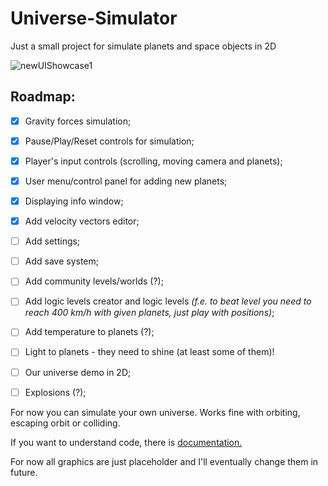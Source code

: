 # Universe-Simulator

Just a small project for simulate planets and space objects in 2D

![newUIShowcase1](https://user-images.githubusercontent.com/20907620/213918917-93f04c33-91da-400e-8993-0a906519c769.gif)

## Roadmap:

- [x] Gravity forces simulation;
- [x] Pause/Play/Reset controls for simulation;
- [x] Player's input controls (scrolling, moving camera and planets);
- [x] User menu/control panel for adding new planets;
- [x] Displaying info window;
- [x] Add velocity vectors editor;
- [ ] Add settings;
- [ ] Add save system;
- [ ] Add community levels/worlds (?);
- [ ] Add logic levels creator and logic levels *(f.e. to beat level you need to reach 400 km/h with given planets, just play with positions)*;
- [ ] Add temperature to planets (?); 
- [ ] Light to planets - they need to shine (at least some of them)!
- [ ] Our universe demo in 2D;
- [ ] Explosions (?);


For now you can simulate your own universe. Works fine with orbiting, escaping orbit or colliding. 

If you want to understand code, there is [documentation.](./Code%20Documentation)

For now all graphics are just placeholder and I'll eventually change them in future.

